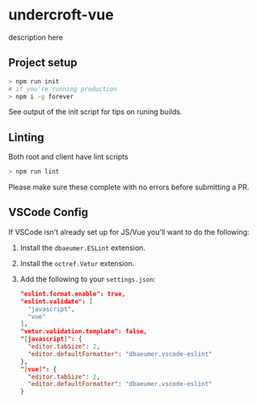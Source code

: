# undercroft-vue

description here

## Project setup
```bash
> npm run init
# if you're running production
> npm i -g forever
```

See output of the init script for tips on runing builds.

## Linting

Both root and client have lint scripts

```bash
> npm run lint
```

Please make sure these complete with no errors before submitting a PR.

## VSCode Config

If VSCode isn't already set up for JS/Vue you'll want to do the following:

1. Install the `dbaeumer.ESLint` extension.
2. Install the `octref.Vetur` extension.
3. Add the following to your `settings.json`:

    ```json
    "eslint.format.enable": true,
    "eslint.validate": [
      "javascript",
      "vue"
    ],
    "vetur.validation.template": false,
    "[javascript]": {
      "editor.tabSize": 2,
      "editor.defaultFormatter": "dbaeumer.vscode-eslint"
    },
    "[vue]": {
      "editor.tabSize": 2,
      "editor.defaultFormatter": "dbaeumer.vscode-eslint"
    }
    ```
